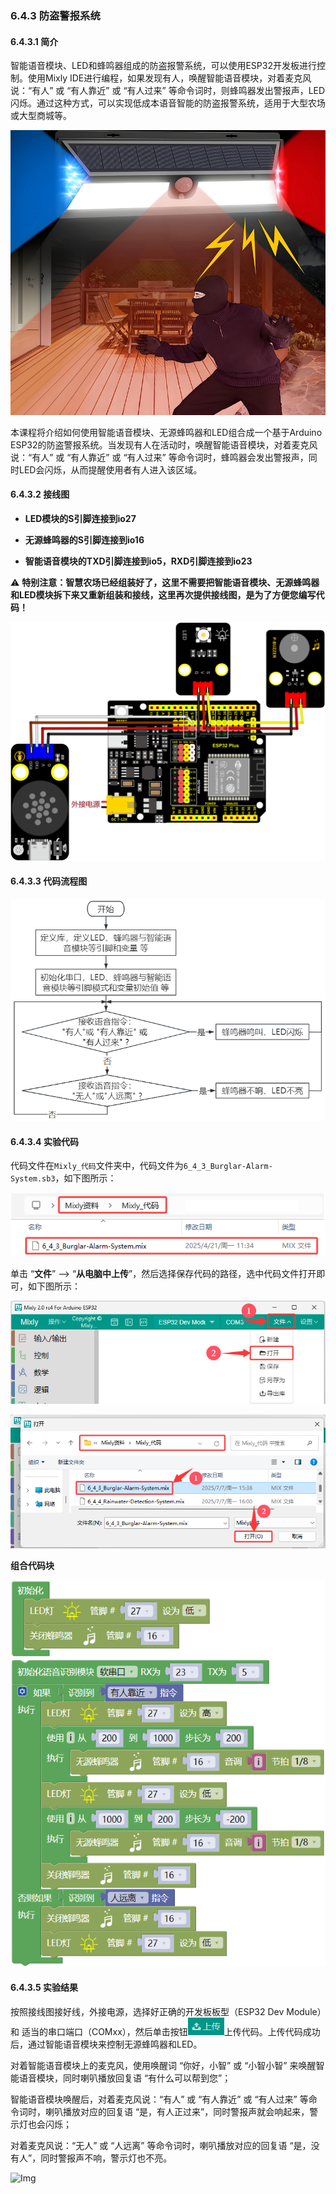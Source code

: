 ### 6.4.3 防盗警报系统

#### 6.4.3.1 简介

智能语音模块、LED和蜂鸣器组成的防盗报警系统，可以使用ESP32开发板进行控制。使用Mixly IDE进行编程，如果发现有人，唤醒智能语音模块，对着麦克风说：“有人” 或 “有人靠近” 或 “有人过来” 等命令词时，则蜂鸣器发出警报声，LED闪烁。通过这种方式，可以实现低成本语音智能的防盗报警系统，适用于大型农场或大型商城等。

![Img](../media/cout3.png)

本课程将介绍如何使用智能语音模块、无源蜂鸣器和LED组合成一个基于Arduino ESP32的防盗警报系统。当发现有人在活动时，唤醒智能语音模块，对着麦克风说：“有人” 或 “有人靠近” 或 “有人过来” 等命令词时，蜂鸣器会发出警报声，同时LED会闪烁，从而提醒使用者有人进入该区域。

#### 6.4.3.2 接线图

- **LED模块的S引脚连接到io27**

- **无源蜂鸣器的S引脚连接到io16**

- **智能语音模块的TXD引脚连接到io5，RXD引脚连接到io23**

⚠️ **特别注意：智慧农场已经组装好了，这里不需要把智能语音模块、无源蜂鸣器和LED模块拆下来又重新组装和接线，这里再次提供接线图，是为了方便您编写代码！**

![Img](../media/couj33.png)

#### 6.4.3.3 代码流程图

![Img](../media/flo3.png)

#### 6.4.3.4 实验代码

代码文件在`Mixly_代码`文件夹中，代码文件为`6_4_3_Burglar-Alarm-System.sb3`，如下图所示：

![Img](../media/acouj-026.png)

单击 “**文件**” --> “**从电脑中上传**”，然后选择保存代码的路径，选中代码文件打开即可，如下图所示：

![Img](../media/acouj-00.png)

![Img](../media/acouj-026-1.png)

**组合代码块**

![Img](../media/Mixly-code25.png)

#### 6.4.3.5 实验结果

按照接线图接好线，外接电源，选择好正确的开发板板型（ESP32 Dev Module）和 适当的串口端口（COMxx），然后单击按钮![Img](../media/upload2.png)上传代码。上传代码成功后，通过智能语音模块来控制无源蜂鸣器和LED。

对着智能语音模块上的麦克风，使用唤醒词 “你好，小智” 或 “小智小智” 来唤醒智能语音模块，同时喇叭播放回复语 “有什么可以帮到您”；

智能语音模块唤醒后，对着麦克风说：“有人” 或 “有人靠近” 或 “有人过来” 等命令词时，喇叭播放对应的回复语 “是，有人正过来”，同时警报声就会响起来，警示灯也会闪烁；

对着麦克风说：“无人” 或 “人远离” 等命令词时，喇叭播放对应的回复语 “是，没有人”，同时警报声不响，警示灯也不亮。

![Img](../media/Burglar-Alarm-System.gif)